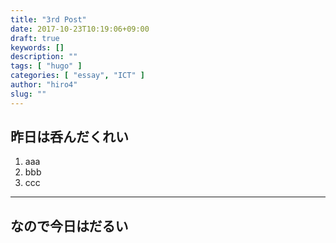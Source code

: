 ```yaml
---
title: "3rd Post"
date: 2017-10-23T10:19:06+09:00
draft: true
keywords: []
description: ""
tags: [ "hugo" ]
categories: [ "essay", "ICT" ]
author: "hiro4"
slug: ""
---
```

## 昨日は呑んだくれい
1. aaa
1. bbb
1. ccc

---
## なので今日はだるい
